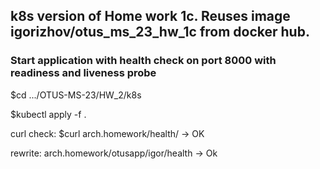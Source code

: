 ## k8s version of Home work 1c. Reuses image igorizhov/otus_ms_23_hw_1c from docker hub.

### Start application with health check on port 8000 with readiness and liveness probe 
$cd .../OTUS-MS-23/HW_2/k8s

$kubectl apply -f .  

curl check: $curl arch.homework/health/ -> OK

rewrite: arch.homework/otusapp/igor/health -> Ok 
 
